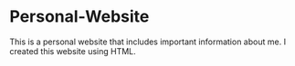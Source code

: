 # Personal-Website
This is a personal website that includes important information about me.
I created this website using HTML.
